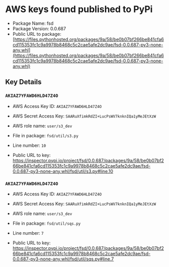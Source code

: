 # AWS keys found published to PyPi

* Package Name: fsd
* Package Version: 0.0.687
* Public URL to package: [https://files.pythonhosted.org/packages/9a/58/be0b07bf266be841cfa6cd115353fc1c9a9978b8468c5c2cae5afe2dc9ae/fsd-0.0.687-py3-none-any.whl](https://files.pythonhosted.org/packages/9a/58/be0b07bf266be841cfa6cd115353fc1c9a9978b8468c5c2cae5afe2dc9ae/fsd-0.0.687-py3-none-any.whl)

## Key Details

### `AKIAZ7YFAWD6HLD47Z4O`

* AWS Access Key ID: `AKIAZ7YFAWD6HLD47Z4O`
* AWS Secret Access Key: `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` 
* AWS role name: `user/s3_dev`
* File in package: `fsd/util/s3.py`
* Line number: `10`

* Public URL to key: https://inspector.pypi.io/project/fsd/0.0.687/packages/9a/58/be0b07bf266be841cfa6cd115353fc1c9a9978b8468c5c2cae5afe2dc9ae/fsd-0.0.687-py3-none-any.whl/fsd/util/s3.py#line.10



### `AKIAZ7YFAWD6HLD47Z4O`

* AWS Access Key ID: `AKIAZ7YFAWD6HLD47Z4O`
* AWS Secret Access Key: `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` 
* AWS role name: `user/s3_dev`
* File in package: `fsd/util/sqs.py`
* Line number: `7`

* Public URL to key: https://inspector.pypi.io/project/fsd/0.0.687/packages/9a/58/be0b07bf266be841cfa6cd115353fc1c9a9978b8468c5c2cae5afe2dc9ae/fsd-0.0.687-py3-none-any.whl/fsd/util/sqs.py#line.7


